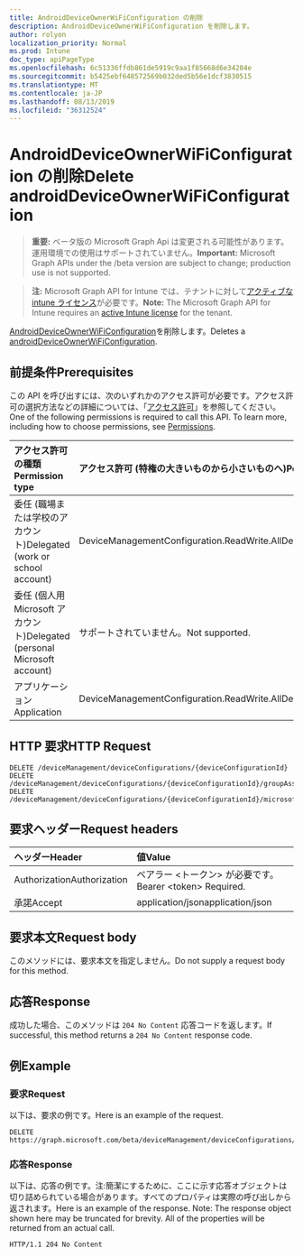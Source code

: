 ```yaml
---
title: AndroidDeviceOwnerWiFiConfiguration の削除
description: AndroidDeviceOwnerWiFiConfiguration を削除します。
author: rolyon
localization_priority: Normal
ms.prod: Intune
doc_type: apiPageType
ms.openlocfilehash: 6c51336ffdb861de5919c9aa1f85668d6e34204e
ms.sourcegitcommit: b5425ebf648572569b032ded5b56e1dcf3830515
ms.translationtype: MT
ms.contentlocale: ja-JP
ms.lasthandoff: 08/13/2019
ms.locfileid: "36312524"
---
```

# <a name="delete-androiddeviceownerwificonfiguration"></a><span data-ttu-id="eb1b8-103">AndroidDeviceOwnerWiFiConfiguration の削除</span><span class="sxs-lookup"><span data-stu-id="eb1b8-103">Delete androidDeviceOwnerWiFiConfiguration</span></span>

> <span data-ttu-id="eb1b8-104">**重要:** ベータ版の Microsoft Graph Api は変更される可能性があります。運用環境での使用はサポートされていません。</span><span class="sxs-lookup"><span data-stu-id="eb1b8-104">**Important:** Microsoft Graph APIs under the /beta version are subject to change; production use is not supported.</span></span>

> <span data-ttu-id="eb1b8-105">**注:** Microsoft Graph API for Intune では、テナントに対して[アクティブな intune ライセンス](https://go.microsoft.com/fwlink/?linkid=839381)が必要です。</span><span class="sxs-lookup"><span data-stu-id="eb1b8-105">**Note:** The Microsoft Graph API for Intune requires an [active Intune license](https://go.microsoft.com/fwlink/?linkid=839381) for the tenant.</span></span>

<span data-ttu-id="eb1b8-106">[AndroidDeviceOwnerWiFiConfiguration](../resources/intune-deviceconfig-androiddeviceownerwificonfiguration.md)を削除します。</span><span class="sxs-lookup"><span data-stu-id="eb1b8-106">Deletes a [androidDeviceOwnerWiFiConfiguration](../resources/intune-deviceconfig-androiddeviceownerwificonfiguration.md).</span></span>

## <a name="prerequisites"></a><span data-ttu-id="eb1b8-107">前提条件</span><span class="sxs-lookup"><span data-stu-id="eb1b8-107">Prerequisites</span></span>
<span data-ttu-id="eb1b8-p101">この API を呼び出すには、次のいずれかのアクセス許可が必要です。アクセス許可の選択方法などの詳細については、「[アクセス許可](/graph/permissions-reference)」を参照してください。</span><span class="sxs-lookup"><span data-stu-id="eb1b8-p101">One of the following permissions is required to call this API. To learn more, including how to choose permissions, see [Permissions](/graph/permissions-reference).</span></span>

|<span data-ttu-id="eb1b8-110">アクセス許可の種類</span><span class="sxs-lookup"><span data-stu-id="eb1b8-110">Permission type</span></span>|<span data-ttu-id="eb1b8-111">アクセス許可 (特権の大きいものから小さいものへ)</span><span class="sxs-lookup"><span data-stu-id="eb1b8-111">Permissions (from most to least privileged)</span></span>|
|:---|:---|
|<span data-ttu-id="eb1b8-112">委任 (職場または学校のアカウント)</span><span class="sxs-lookup"><span data-stu-id="eb1b8-112">Delegated (work or school account)</span></span>|<span data-ttu-id="eb1b8-113">DeviceManagementConfiguration.ReadWrite.All</span><span class="sxs-lookup"><span data-stu-id="eb1b8-113">DeviceManagementConfiguration.ReadWrite.All</span></span>|
|<span data-ttu-id="eb1b8-114">委任 (個人用 Microsoft アカウント)</span><span class="sxs-lookup"><span data-stu-id="eb1b8-114">Delegated (personal Microsoft account)</span></span>|<span data-ttu-id="eb1b8-115">サポートされていません。</span><span class="sxs-lookup"><span data-stu-id="eb1b8-115">Not supported.</span></span>|
|<span data-ttu-id="eb1b8-116">アプリケーション</span><span class="sxs-lookup"><span data-stu-id="eb1b8-116">Application</span></span>|<span data-ttu-id="eb1b8-117">DeviceManagementConfiguration.ReadWrite.All</span><span class="sxs-lookup"><span data-stu-id="eb1b8-117">DeviceManagementConfiguration.ReadWrite.All</span></span>|

## <a name="http-request"></a><span data-ttu-id="eb1b8-118">HTTP 要求</span><span class="sxs-lookup"><span data-stu-id="eb1b8-118">HTTP Request</span></span>
<!-- {
  "blockType": "ignored"
}
-->
``` http
DELETE /deviceManagement/deviceConfigurations/{deviceConfigurationId}
DELETE /deviceManagement/deviceConfigurations/{deviceConfigurationId}/groupAssignments/{deviceConfigurationGroupAssignmentId}/deviceConfiguration
DELETE /deviceManagement/deviceConfigurations/{deviceConfigurationId}/microsoft.graph.windowsDomainJoinConfiguration/networkAccessConfigurations/{deviceConfigurationId}
```

## <a name="request-headers"></a><span data-ttu-id="eb1b8-119">要求ヘッダー</span><span class="sxs-lookup"><span data-stu-id="eb1b8-119">Request headers</span></span>
|<span data-ttu-id="eb1b8-120">ヘッダー</span><span class="sxs-lookup"><span data-stu-id="eb1b8-120">Header</span></span>|<span data-ttu-id="eb1b8-121">値</span><span class="sxs-lookup"><span data-stu-id="eb1b8-121">Value</span></span>|
|:---|:---|
|<span data-ttu-id="eb1b8-122">Authorization</span><span class="sxs-lookup"><span data-stu-id="eb1b8-122">Authorization</span></span>|<span data-ttu-id="eb1b8-123">ベアラー &lt;トークン&gt; が必要です。</span><span class="sxs-lookup"><span data-stu-id="eb1b8-123">Bearer &lt;token&gt; Required.</span></span>|
|<span data-ttu-id="eb1b8-124">承諾</span><span class="sxs-lookup"><span data-stu-id="eb1b8-124">Accept</span></span>|<span data-ttu-id="eb1b8-125">application/json</span><span class="sxs-lookup"><span data-stu-id="eb1b8-125">application/json</span></span>|

## <a name="request-body"></a><span data-ttu-id="eb1b8-126">要求本文</span><span class="sxs-lookup"><span data-stu-id="eb1b8-126">Request body</span></span>
<span data-ttu-id="eb1b8-127">このメソッドには、要求本文を指定しません。</span><span class="sxs-lookup"><span data-stu-id="eb1b8-127">Do not supply a request body for this method.</span></span>

## <a name="response"></a><span data-ttu-id="eb1b8-128">応答</span><span class="sxs-lookup"><span data-stu-id="eb1b8-128">Response</span></span>
<span data-ttu-id="eb1b8-129">成功した場合、このメソッドは `204 No Content` 応答コードを返します。</span><span class="sxs-lookup"><span data-stu-id="eb1b8-129">If successful, this method returns a `204 No Content` response code.</span></span>

## <a name="example"></a><span data-ttu-id="eb1b8-130">例</span><span class="sxs-lookup"><span data-stu-id="eb1b8-130">Example</span></span>

### <a name="request"></a><span data-ttu-id="eb1b8-131">要求</span><span class="sxs-lookup"><span data-stu-id="eb1b8-131">Request</span></span>
<span data-ttu-id="eb1b8-132">以下は、要求の例です。</span><span class="sxs-lookup"><span data-stu-id="eb1b8-132">Here is an example of the request.</span></span>
``` http
DELETE https://graph.microsoft.com/beta/deviceManagement/deviceConfigurations/{deviceConfigurationId}
```

### <a name="response"></a><span data-ttu-id="eb1b8-133">応答</span><span class="sxs-lookup"><span data-stu-id="eb1b8-133">Response</span></span>
<span data-ttu-id="eb1b8-p102">以下は、応答の例です。注:簡潔にするために、ここに示す応答オブジェクトは切り詰められている場合があります。すべてのプロパティは実際の呼び出しから返されます。</span><span class="sxs-lookup"><span data-stu-id="eb1b8-p102">Here is an example of the response. Note: The response object shown here may be truncated for brevity. All of the properties will be returned from an actual call.</span></span>
``` http
HTTP/1.1 204 No Content
```






